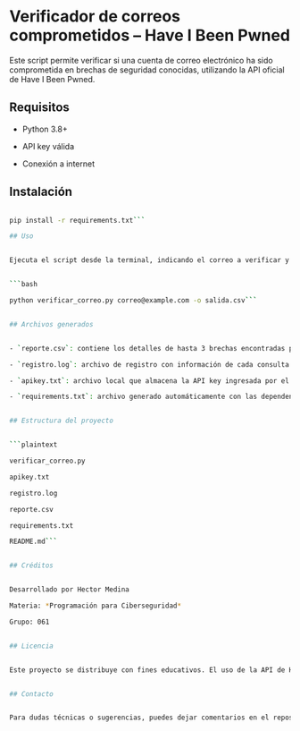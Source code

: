 # Verificador de correos comprometidos – Have I Been Pwned


Este script permite verificar si una cuenta de correo electrónico ha sido comprometida en brechas de seguridad conocidas, utilizando la API oficial de Have I Been Pwned.


## Requisitos

- Python 3.8+

- API key válida

- Conexión a internet


## Instalación

```bash

pip install -r requirements.txt```

## Uso


Ejecuta el script desde la terminal, indicando el correo a verificar y opcionalmente el nombre del archivo CSV de salida:


```bash

python verificar_correo.py correo@example.com -o salida.csv```


## Archivos generados


- `reporte.csv`: contiene los detalles de hasta 3 brechas encontradas para el correo consultado.

- `registro.log`: archivo de registro con información de cada consulta realizada y errores detectados.

- `apikey.txt`: archivo local que almacena la API key ingresada por el usuario (no debe subirse a GitHub).

- `requirements.txt`: archivo generado automáticamente con las dependencias del proyecto.


## Estructura del proyecto


```plaintext

verificar_correo.py

apikey.txt

registro.log

reporte.csv

requirements.txt

README.md```


## Créditos


Desarrollado por Hector Medina

Materia: *Programación para Ciberseguridad*

Grupo: 061


## Licencia


Este proyecto se distribuye con fines educativos. El uso de la API de Have I Been Pwned está sujeto a sus [términos de servicio](https://haveibeenpwned.com/API/v3#AcceptableUse).


## Contacto


Para dudas técnicas o sugerencias, puedes dejar comentarios en el repositorio de GitHub.
